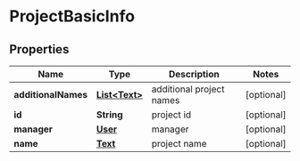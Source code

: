 
# ProjectBasicInfo

## Properties
Name | Type | Description | Notes
------------ | ------------- | ------------- | -------------
**additionalNames** | [**List&lt;Text&gt;**](Text.md) | additional project names |  [optional]
**id** | **String** | project id |  [optional]
**manager** | [**User**](User.md) | manager |  [optional]
**name** | [**Text**](Text.md) | project name |  [optional]



